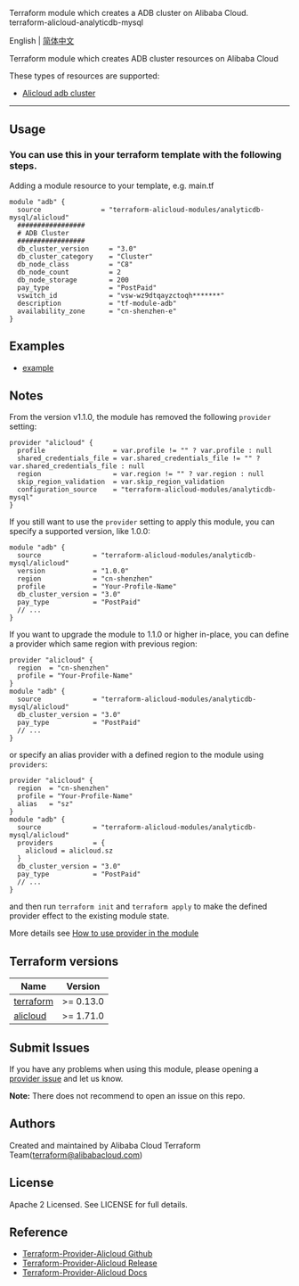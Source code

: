 Terraform module which creates a ADB cluster on Alibaba Cloud.  
terraform-alicloud-analyticdb-mysql

English | [简体中文](https://github.com/terraform-alicloud-modules/terraform-alicloud-analyticdb-mysql/blob/master/README-CN.md)

Terraform module which creates ADB cluster resources on Alibaba Cloud

These types of resources are supported:

* [Alicloud adb cluster](https://www.terraform.io/docs/providers/alicloud/r/adb_cluster.html)

----------------------

## Usage

### You can use this in your terraform template with the following steps.

Adding a module resource to your template, e.g. main.tf

```hcl
module "adb" {
  source               = "terraform-alicloud-modules/analyticdb-mysql/alicloud"
  #################
  # ADB Cluster
  #################
  db_cluster_version     = "3.0"
  db_cluster_category    = "Cluster"
  db_node_class          = "C8"
  db_node_count          = 2
  db_node_storage        = 200
  pay_type               = "PostPaid"
  vswitch_id             = "vsw-wz9dtqayzctoqh*******"
  description            = "tf-module-adb"
  availability_zone      = "cn-shenzhen-e"
}
```

## Examples

* [example](https://github.com/terraform-alicloud-modules/terraform-alicloud-analyticdb-mysql/tree/master/examples/complete)

## Notes
From the version v1.1.0, the module has removed the following `provider` setting:

```hcl
provider "alicloud" {
  profile                 = var.profile != "" ? var.profile : null
  shared_credentials_file = var.shared_credentials_file != "" ? var.shared_credentials_file : null
  region                  = var.region != "" ? var.region : null
  skip_region_validation  = var.skip_region_validation
  configuration_source    = "terraform-alicloud-modules/analyticdb-mysql"
}
```

If you still want to use the `provider` setting to apply this module, you can specify a supported version, like 1.0.0:

```hcl
module "adb" {
  source             = "terraform-alicloud-modules/analyticdb-mysql/alicloud"
  version            = "1.0.0"
  region             = "cn-shenzhen"
  profile            = "Your-Profile-Name"
  db_cluster_version = "3.0"
  pay_type           = "PostPaid"
  // ...
}
```

If you want to upgrade the module to 1.1.0 or higher in-place, you can define a provider which same region with
previous region:

```hcl
provider "alicloud" {
  region  = "cn-shenzhen"
  profile = "Your-Profile-Name"
}
module "adb" {
  source             = "terraform-alicloud-modules/analyticdb-mysql/alicloud"
  db_cluster_version = "3.0"
  pay_type           = "PostPaid"
  // ...
}
```
or specify an alias provider with a defined region to the module using `providers`:

```hcl
provider "alicloud" {
  region  = "cn-shenzhen"
  profile = "Your-Profile-Name"
  alias   = "sz"
}
module "adb" {
  source             = "terraform-alicloud-modules/analyticdb-mysql/alicloud"
  providers          = {
    alicloud = alicloud.sz
  }
  db_cluster_version = "3.0"
  pay_type           = "PostPaid"
  // ...
}
```

and then run `terraform init` and `terraform apply` to make the defined provider effect to the existing module state.

More details see [How to use provider in the module](https://www.terraform.io/docs/language/modules/develop/providers.html#passing-providers-explicitly)

## Terraform versions

| Name | Version |
|------|---------|
| <a name="requirement_terraform"></a> [terraform](#requirement\_terraform) | >= 0.13.0 |
| <a name="requirement_alicloud"></a> [alicloud](#requirement\_alicloud) | >= 1.71.0 |

Submit Issues
-------------
If you have any problems when using this module, please opening a [provider issue](https://github.com/terraform-providers/terraform-provider-alicloud/issues/new) and let us know.

**Note:** There does not recommend to open an issue on this repo.

Authors
---------
Created and maintained by Alibaba Cloud Terraform Team(terraform@alibabacloud.com)

License
----
Apache 2 Licensed. See LICENSE for full details.

Reference
---------
* [Terraform-Provider-Alicloud Github](https://github.com/terraform-providers/terraform-provider-alicloud)
* [Terraform-Provider-Alicloud Release](https://releases.hashicorp.com/terraform-provider-alicloud/)
* [Terraform-Provider-Alicloud Docs](https://www.terraform.io/docs/providers/alicloud/index.html)